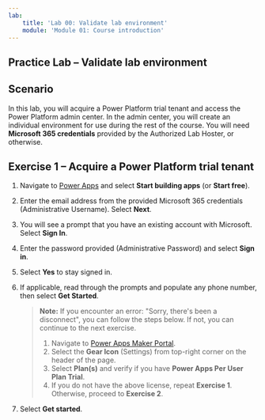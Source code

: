 ```yaml
---
lab:
    title: 'Lab 00: Validate lab environment'
    module: 'Module 01: Course introduction'
---
```


## Practice Lab – Validate lab environment

Scenario
--------

In this lab, you will acquire a Power Platform trial tenant and access the Power Platform admin center. In the admin center, you will create an individual environment for use during the rest of the course. You will need **Microsoft 365 credentials** provided by the Authorized Lab Hoster, or otherwise. 

Exercise 1 – Acquire a Power Platform trial tenant 
--------------------------------------------------

1.  Navigate to [Power Apps](https://powerapps.microsoft.com/) and select **Start building apps** (or **Start free**). 

2.  Enter the email address from the provided Microsoft 365 credentials (Administrative Username). Select **Next**. 

3.  You will see a prompt that you have an existing account with Microsoft. Select **Sign In**. 

4.  Enter the password provided (Administrative Password) and select **Sign in**. 

5.  Select **Yes** to stay signed in.

7.  If applicable, read through the prompts and populate any phone number, then select **Get Started**.

    > **Note:** If you encounter an error: "Sorry, there's been a disconnect", you can follow the steps below. If not, you can continue to the next exercise.
    >
    > 1. Navigate to [Power Apps Maker Portal](https://make.powerapps.com).
    > 2. Select the **Gear Icon** (Settings) from top-right corner on the header of the page.
    > 3. Select **Plan(s)** and verify if you have **Power Apps Per User Plan Trial**. 
    > 4. If you do not have the above license, repeat **Exercise 1**. Otherwise, proceed to **Exercise 2**.

8. Select **Get started**.


